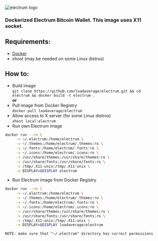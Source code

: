![electrum logo](https://cldup.com/J3MGncwehn.png)
### Dockerized Electrum Bitcoin Wallet. This image uses X11 socket.

Requirements:
---
- [Docker](https://github.com/docker/docker)
- xhost (may be needed on some Linux distros)

How to:
---
- Build image  
`git clone https://github.com/loadaverage/electrum.git && cd electrum && docker build -t electrum .`  
**or**  
- Pull image from Docker Registry  
`docker pull loadaverage/electrum`
- Allow access to X server (for some Linux distros)  
`xhost local:electrum`
- Run own Electrum image

 ```bash
docker run --rm \
      -v ~/.electrum:/home/electrum \
      -v ~/.themes:/home/electrum/.themes:ro \
      -v ~/.fonts:/home/electrum/.fonts:ro \
      -v ~/.icons:/home/electrum/.icons:ro \
      -v /usr/share/themes:/usr/share/themes:ro \
      -v /usr/share/fonts:/usr/share/fonts:ro \
      -v /tmp/.X11-unix:/tmp/.X11-unix \
      -e DISPLAY=$DISPLAY electrum
```
- Run Electrum image from Docker Registry  
 ```bash
docker run --rm \
      -v ~/.electrum:/home/electrum \
      -v ~/.themes:/home/electrum/.themes:ro \
      -v ~/.fonts:/home/electrum/.fonts:ro \
      -v ~/.icons:/home/electrum/.icons:ro \
      -v /usr/share/themes:/usr/share/themes:ro \
      -v /usr/share/fonts:/usr/share/fonts:ro \
      -v /tmp/.X11-unix:/tmp/.X11-unix \
      -e DISPLAY=$DISPLAY loadaverage/electrum
```
`NOTE: make sure that "~/.electrum" directory has correct permissions`
